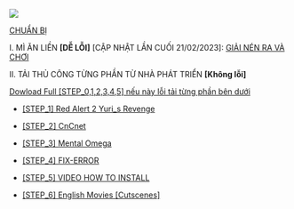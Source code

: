 ![](https://i.imgur.com/OrjTWmK.jpg)

[CHUẨN BỊ](https://github.com/ANTU-ALT-F4/CHUANBI)

I. MÌ ĂN LIỀN **[DỄ LỖI]** [CẬP NHẬT LẦN CUỐI 21/02/2023]: 
[GIẢI NÉN RA VÀ CHƠI](https://drive.google.com/file/d/1ghsSjFXuoTECS247Ysivl3xHU3eNkMKW/view?usp=sharing)

II. TẢI THỦ CÔNG TỪNG PHẦN TỪ NHÀ PHÁT TRIỂN **[Không lỗi]**

[Dowload Full [STEP_0,1,2,3,4,5] nếu này lỗi tải từng phần bên dưới](https://drive.google.com/uc?export=download&id=1f9ADPcXNd6f5jSwJ_sykoBcIhhqY_JOF)



- [ [STEP_1] Red Alert 2 Yuri_s Revenge](https://drive.google.com/uc?export=download&id=1AjLyOo_3uBo7X9_-TvEyuyMZKfRxqauT)

- [ [STEP_2] CnCnet](https://downloads.cncnet.org/CnCNet5_YR_Installer.exe)

- [ [STEP_3] Mental Omega](http://mentalomega.com/index.php?page=download)

- [ [STEP_4] FIX-ERROR](https://drive.google.com/file/d/1FQpNSF1rc5IH4SV9bGbaB2svm3Xx5a4i/view?usp=sharing)

- [ [STEP_5] VIDEO HOW TO INSTALL](https://youtube.com/playlist?list=PLMkkahCVDnIvK6ZJ6IcEZ7MSqecF5ZxZ0)

- [ [STEP_6] English Movies [Cutscenes]](https://drive.google.com/file/d/1oOJNa9HfQ8c7gIPwO03CiaXxZFYioT-Z/view?usp=sharing)
